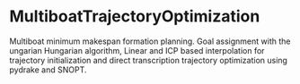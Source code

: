 # MultiboatTrajectoryOptimization
Multiboat minimum makespan formation planning.  Goal assignment with the ungarian Hungarian algorithm, Linear and ICP based interpolation for trajectory initialization and direct transcription trajectory optimization using pydrake and SNOPT. 
